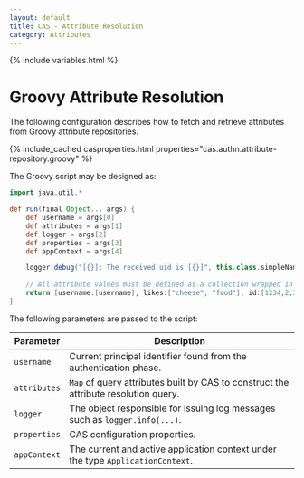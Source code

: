 ```yaml
---
layout: default
title: CAS - Attribute Resolution
category: Attributes
---
```


{% include variables.html %}

# Groovy Attribute Resolution
     
The following configuration describes how to fetch and retrieve attributes from Groovy attribute repositories.

{% include_cached casproperties.html properties="cas.authn.attribute-repository.groovy" %}

The Groovy script may be designed as:

```groovy
import java.util.*

def run(final Object... args) {
    def username = args[0]
    def attributes = args[1]
    def logger = args[2]
    def properties = args[3]
    def appContext = args[4]

    logger.debug("[{}]: The received uid is [{}]", this.class.simpleName, username)
    
    // All attribute values must be defined as a collection wrapped in []
    return [username:[username], likes:["cheese", "food"], id:[1234,2,3,4,5], another:["attribute"] ]
}
```

The following parameters are passed to the script:

| Parameter    | Description                                                                         |
|--------------|-------------------------------------------------------------------------------------|
| `username`   | Current principal identifier found from the authentication phase.                   |
| `attributes` | `Map` of query attributes built by CAS to construct the attribute resolution query. |
| `logger`     | The object responsible for issuing log messages such as `logger.info(...)`.         |
| `properties` | CAS configuration properties.                                                       |
| `appContext` | The current and active application context under the type `ApplicationContext`.     |
